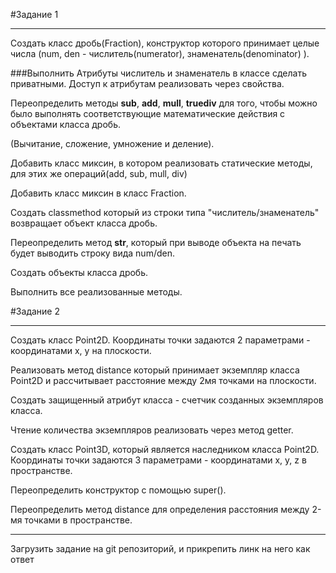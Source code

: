 #Задание 1
___
Создать класс дробь(Fraction), конструктор которого принимает целые числа (num, den - числитель(numerator),
знаменатель(denominator) ).

###Выполнить
Атрибуты числитель и знаменатель в классе сделать приватными. Доступ к атрибутам реализовать через свойства.


Переопределить методы __sub__, __add__, __mull__, __truediv__ для того, чтобы можно было выполнять соответствующие
математические действия с объектами класса дробь.

(Вычитание, сложение, умножение и деление).


Добавить класс миксин, в котором реализовать статические методы, для этих же операций(add, sub, mull, div)

Добавить класс миксин в класс Fraction.


Создать classmethod который из строки типа "числитель/знаменатель" возвращает объект класса дробь.


Переопределить метод __str__, который при выводе объекта на печать будет выводить строку вида num/den.


Создать объекты класса дробь.


Выполнить все реализованные методы.


#Задание 2
___
Создать класс Point2D. Координаты точки задаются 2 параметрами - координатами x, y на плоскости.

Реализовать метод distance который принимает экземпляр класса Point2D и рассчитывает расстояние между 2мя точками на
плоскости.

Создать защищенный атрибут класса - счетчик созданных экземпляров класса.

Чтение количества экземпляров реализовать через метод getter.


Создать класс Point3D, который является наследником класса Point2D. Координаты точки задаются 3 параметрами - координатами x, y, z в пространстве.

Переопределить конструктор с помощью super().

Переопределить метод distance для определения расстояния между 2-мя точками в пространстве.
___
Загрузить задание на git репозиторий, и прикрепить линк на него как ответ
